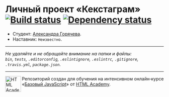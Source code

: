 # Личный проект «Кекстаграм» [![Build status][travis-image]][travis-url] [![Dependency status][dependency-image]][dependency-url]

* Студент: [Александра Горячева](https://up.htmlacademy.ru/javascript/7/user/177129).
* Наставник: `Неизвестно`.

---

_Не удаляйте и не обращайте внимание на папки и файлы:_<br>
_`bin`, `tests`, `.editorconfig`, `.eslintignore`, `.eslintrc`, `.gitignore`, `.travis.yml`, `package.json`._

---

<a href="https://htmlacademy.ru/intensive/javascript"><img align="left" width="50" height="50" title="HTML Academy" src="https://up.htmlacademy.ru/static/img/intensive/javascript/logo-for-github.svg"></a>

Репозиторий создан для обучения на интенсивном онлайн‑курсе «[Базовый JavaScript](https://htmlacademy.ru/intensive/javascript)» от [HTML Academy](https://htmlacademy.ru).

[travis-image]: https://travis-ci.org/htmlacademy-javascript/177129-kekstagram.svg?branch=master
[travis-url]: https://travis-ci.org/htmlacademy-javascript/177129-kekstagram
[dependency-image]: https://david-dm.org/htmlacademy-javascript/177129-kekstagram.svg?style=flat-square
[dependency-url]: https://david-dm.org/htmlacademy-javascript/177129-kekstagram

